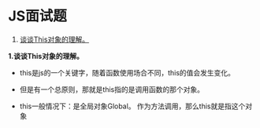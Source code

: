 # JS面试题

1. [谈谈This对象的理解。](#1)



<a name="1"></a>
**1.谈谈This对象的理解。**

 - this是js的一个关键字，随着函数使用场合不同，this的值会发生变化。

 - 但是有一个总原则，那就是this指的是调用函数的那个对象。

 - this一般情况下：是全局对象Global。 作为方法调用，那么this就是指这个对象
